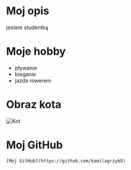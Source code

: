 # Moj opis
jestem studentką
# Moje hobby
- pływanie
- bieganie
- jazda rowerem
# Obraz kota
![Kot](https://cdn.onemars.net/sites/perfect-fit_pl_W7ZCj_JAs8/image/large_kot-nie-chce-jeoe-mokrej-karmy-sprawdc-czy-powinieneo-si-r-przejmowae_1637151639646_1686300799201.png)
# Moj GitHub
`[Mój GitHub](https://github.com/kamilagrzyb5)`